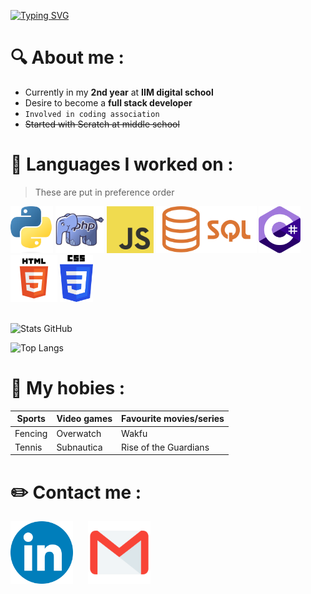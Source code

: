 [![Typing SVG](https://readme-typing-svg.herokuapp.com?font=Fira+Code&duration=3000&pause=1000&width=435&lines=HELLO+WORLD)](https://git.io/typing-svg)


# 🔍️ About me :

- Currently in my **2nd year** at **IIM digital school**
- Desire to become a **full stack developer**
- ```Involved in coding association```
- ~~Started with Scratch at middle school~~


# 🔧 Languages I worked on :
>These are put in preference order

<div align="left">
    <img src="assets/python_logo.png" alt="Python" height="75">
    <img src="assets/php_logo.png" alt="PHP" height="75">
    <img src="assets/JS_logo.png" alt="JavaScript" height="75">
    <img src="assets/sql_logo.png" alt="SQL" height="75">
    <img src="assets/c_sharp_logo.png" alt="C#" height="75">
    <img src="assets/html_logo.png" alt="HTML" height="75">
    <img src="assets/css_logo.png" alt="CSS" height="75">
</div>

<br>

![Stats GitHub](https://github-readme-stats.vercel.app/api?username=GarnierQuentin&show_icons=true&rank_icon=github&hide_rank=false&theme=one_dark_pro)

![Top Langs](https://github-readme-stats.vercel.app/api/top-langs/?username=GarnierQuentin&layout=compact&theme=one_dark_pro)



# 💚 My hobies :

Sports | Video games | Favourite movies/series
-------|-------------|------------------------
Fencing|  Overwatch  | Wakfu
Tennis |  Subnautica | Rise of the Guardians



# ✏️ Contact me :

<div align="left">

<a href="https://www.linkedin.com/in/quentin-garnier-07a58824b/"><img src="assets/linkedIn_icon.png" width=100 style="padding-right: 20px;"></a>
<a href="mailto:quentingarnier92320@gmail.com"><img src="assets/maill_icon.png" width=100></a>

</div>
